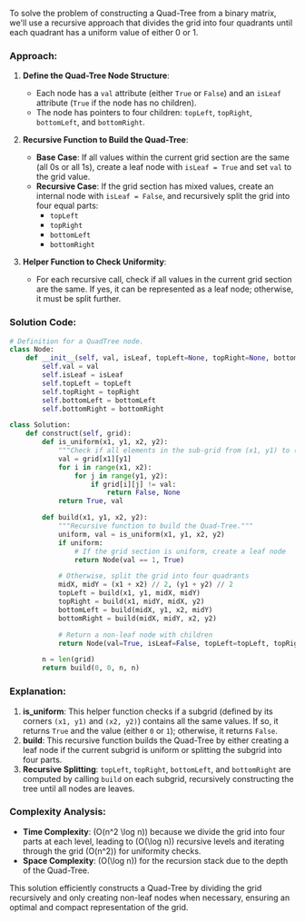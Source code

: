 To solve the problem of constructing a Quad-Tree from a binary matrix, we'll use a recursive approach that divides the grid into four quadrants until each quadrant has a uniform value of either 0 or 1.

### Approach:
1. **Define the Quad-Tree Node Structure**:
   - Each node has a `val` attribute (either `True` or `False`) and an `isLeaf` attribute (`True` if the node has no children).
   - The node has pointers to four children: `topLeft`, `topRight`, `bottomLeft`, and `bottomRight`.

2. **Recursive Function to Build the Quad-Tree**:
   - **Base Case**: If all values within the current grid section are the same (all 0s or all 1s), create a leaf node with `isLeaf = True` and set `val` to the grid value.
   - **Recursive Case**: If the grid section has mixed values, create an internal node with `isLeaf = False`, and recursively split the grid into four equal parts:
     - `topLeft`
     - `topRight`
     - `bottomLeft`
     - `bottomRight`

3. **Helper Function to Check Uniformity**:
   - For each recursive call, check if all values in the current grid section are the same. If yes, it can be represented as a leaf node; otherwise, it must be split further.

### Solution Code:

```python
# Definition for a QuadTree node.
class Node:
    def __init__(self, val, isLeaf, topLeft=None, topRight=None, bottomLeft=None, bottomRight=None):
        self.val = val
        self.isLeaf = isLeaf
        self.topLeft = topLeft
        self.topRight = topRight
        self.bottomLeft = bottomLeft
        self.bottomRight = bottomRight

class Solution:
    def construct(self, grid):
        def is_uniform(x1, y1, x2, y2):
            """Check if all elements in the sub-grid from (x1, y1) to (x2, y2) are the same."""
            val = grid[x1][y1]
            for i in range(x1, x2):
                for j in range(y1, y2):
                    if grid[i][j] != val:
                        return False, None
            return True, val

        def build(x1, y1, x2, y2):
            """Recursive function to build the Quad-Tree."""
            uniform, val = is_uniform(x1, y1, x2, y2)
            if uniform:
                # If the grid section is uniform, create a leaf node
                return Node(val == 1, True)

            # Otherwise, split the grid into four quadrants
            midX, midY = (x1 + x2) // 2, (y1 + y2) // 2
            topLeft = build(x1, y1, midX, midY)
            topRight = build(x1, midY, midX, y2)
            bottomLeft = build(midX, y1, x2, midY)
            bottomRight = build(midX, midY, x2, y2)

            # Return a non-leaf node with children
            return Node(val=True, isLeaf=False, topLeft=topLeft, topRight=topRight, bottomLeft=bottomLeft, bottomRight=bottomRight)

        n = len(grid)
        return build(0, 0, n, n)
```

### Explanation:
1. **is_uniform**: This helper function checks if a subgrid (defined by its corners `(x1, y1)` and `(x2, y2)`) contains all the same values. If so, it returns `True` and the value (either `0` or `1`); otherwise, it returns `False`.
2. **build**: This recursive function builds the Quad-Tree by either creating a leaf node if the current subgrid is uniform or splitting the subgrid into four parts.
3. **Recursive Splitting**: `topLeft`, `topRight`, `bottomLeft`, and `bottomRight` are computed by calling `build` on each subgrid, recursively constructing the tree until all nodes are leaves.

### Complexity Analysis:
- **Time Complexity**: \(O(n^2 \log n)\) because we divide the grid into four parts at each level, leading to \(O(\log n)\) recursive levels and iterating through the grid \(O(n^2)\) for uniformity checks.
- **Space Complexity**: \(O(\log n)\) for the recursion stack due to the depth of the Quad-Tree.

This solution efficiently constructs a Quad-Tree by dividing the grid recursively and only creating non-leaf nodes when necessary, ensuring an optimal and compact representation of the grid.
